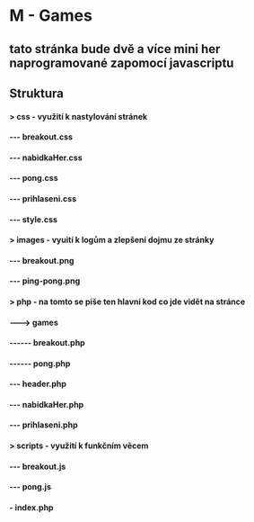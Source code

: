 # M - Games

## tato stránka bude dvě a více mini her naprogramované zapomocí javascriptu 

## Struktura
#### > css - využití k nastylování stránek 
#### --- breakout.css
#### --- nabidkaHer.css
#### --- pong.css
#### --- prihlaseni.css
#### --- style.css
#### > images - vyuití k logům a zlepšení dojmu ze stránky
#### --- breakout.png
#### --- ping-pong.png
#### > php - na tomto se píše ten hlavni kod co jde vidět na stránce
#### ---> games
#### ------ breakout.php
#### ------ pong.php
#### --- header.php
#### --- nabidkaHer.php
#### --- prihlaseni.php
#### > scripts - využití k funkčním věcem 
#### --- breakout.js
#### --- pong.js
#### - index.php
